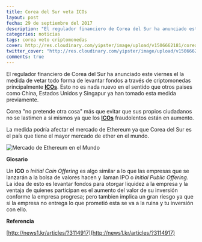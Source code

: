 ```yaml
---
title: Corea del Sur veta ICOs
layout: post
fecha: 29 de septiembre del 2017
description: "El regulador financiero de Corea del Sur ha anunciado este viernes el la medida de vetar todo forma de levantar fondos a través de criptomonedas principalmente.."
categories: noticias
tags: corea veto criptomonedas
cover: http://res.cloudinary.com/yipster/image/upload/v1506662181/corea-ico-ban_alv8rm.jpg
twitter_cover: "http://res.cloudinary.com/yipster/image/upload/v1506662181/corea-ico-ban_alv8rm.jpg"
comments: true
---
```


El regulador financiero de Corea del Sur ha anunciado este viernes el la medida de vetar todo forma de levantar fondos a través de criptomonedas principalmente <a href="#ico">**ICOs**</a>. Esto no es nada nuevo en el sentido que otros paises como China, Estados Unidos y Singapur ya han tomado esta medida previamente.

Corea "no pretende otra cosa" más que evitar que sus propios ciudadanos no se lastimen a sí mismos ya que los <a href="#ico">**ICOs**</a> fraudolentos están en aumento.

La medida podría afectar el mercado de Ethereum ya que Corea del Sur es el país que tiene el mayor mercado de ether en el mundo.

<p class="center">
    <img src="http://res.cloudinary.com/yipster/image/upload/v1506662010/mercado-ether-corea_uxocba.jpg" alt="Mercado de Ethereum en el Mundo">
</p>

**Glosario**

Un <span id="ico">**ICO**</span> o *Initial Coin Offering*  es algo similar  a lo que las empresas que se lanzarán a la bolsa de valores hacen y llaman IPO  o *Initial Public Offering*. La idea de esto es levantar fondos para otorgar liquidez a la empresa y la ventaja de quienes participan es el aumento del valor de su inversión conforme la empresa progresa; pero tambien implica un gran riesgo ya que si la empresa no entrega lo que prometió esta se va a la ruina y tu inversión con ello.

**Referencia**

[http://news1.kr/articles/?3114917](http://news1.kr/articles/?3114917)